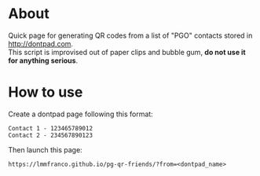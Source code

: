 # About
Quick page for generating QR codes from a list of "PGO" contacts stored in http://dontpad.com.  
This script is improvised out of paper clips and bubble gum, **do not use it for anything serious**.

# How to use
Create a dontpad page following this format:
```
Contact 1 - 123465789012
Contact 2 - 234567890123
```

Then launch this page:
```
https://lmmfranco.github.io/pg-qr-friends/?from=<dontpad_name>
```